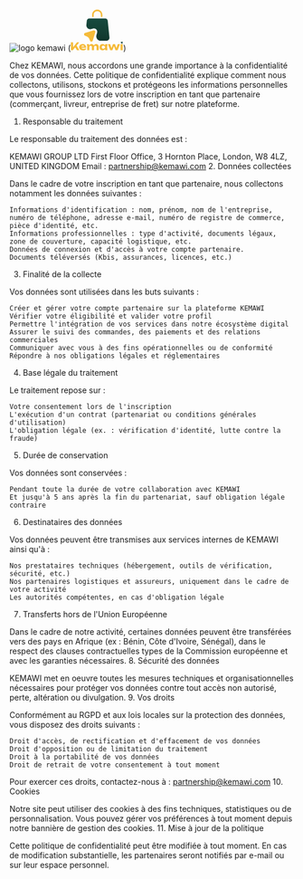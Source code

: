 ![logo kemawi](https://github.com/user-attachments/assets/e54b77cc-1a4f-4bd3-8586-ee66afdee09f)
(<svg width="93" height="74" viewBox="0 0 93 74" fill="none" xmlns="http://www.w3.org/2000/svg">
<g clip-path="url(#clip0_38_23242)">
<path d="M39.541 14.1459C40.3086 14.1459 40.9309 13.5236 40.9309 12.7559V10.0575C40.9309 6.57392 43.7689 3.73589 47.2641 3.73589C50.7593 3.73589 53.5973 6.57392 53.5973 10.0575V12.7559C53.5973 13.5236 54.2196 14.1459 54.9873 14.1459C55.7549 14.1459 56.3772 13.5236 56.3772 12.7559V10.4355C56.3772 5.57363 52.725 1.29333 47.8631 0.973467C42.5767 0.630345 38.1452 4.83504 38.1452 10.0575V12.7559C38.151 13.5236 38.7733 14.1459 39.541 14.1459Z" fill="#F5BB3A"/>
<mask id="mask0_38_23242" style="mask-type:luminance" maskUnits="userSpaceOnUse" x="27" y="16" width="43" height="41">
<path d="M69.1382 16.2275H27.667V56.1576H69.1382V16.2275Z" fill="white"/>
</mask>
<g mask="url(#mask0_38_23242)">
<path d="M68.8121 50.3308L65.7473 20.549C65.503 18.1762 63.5083 16.385 61.1297 16.385H33.4066C31.0222 16.385 29.0332 18.1879 28.789 20.549L28.0155 27.9639C27.5037 32.9421 32.2318 36.8269 37.0123 35.3672L39.606 34.5763C42.5546 33.6749 45.852 35.1695 47.0093 38.4379C47.4106 39.5719 47.3525 40.8223 46.9977 41.9796L45.852 45.719C44.2702 50.8833 48.1318 56.1057 53.5345 56.1057H63.6013C66.7069 56.0941 69.132 53.4131 68.8121 50.3308Z" fill="url(#paint0_linear_38_23242)"/>
</g>
<path d="M40.5879 37.7574L25.5894 42.3343C23.4085 43.0031 23.2515 46.0331 25.3567 46.9228L28.9333 48.4291C30.8234 49.2316 32.3413 50.7321 33.138 52.6338L34.6443 56.2104C35.5341 58.3157 38.564 58.1586 39.2328 55.9778L43.8097 40.9793C44.4145 39.0078 42.5652 37.1584 40.5879 37.7574Z" fill="#F5BB3A"/>
</g>
<path d="M91.7329 57.721L88.878 58.5923C88.4629 58.7196 88.433 59.2964 88.8337 59.4658L89.5145 59.7525C89.8743 59.9053 90.1632 60.191 90.3148 60.553L90.6015 61.2338C90.7709 61.6346 91.3476 61.6047 91.4749 61.1895L92.3461 58.3344C92.4613 57.9591 92.1092 57.607 91.7329 57.721Z" fill="#154439"/>
<path d="M1.02956 72.746C0.809854 72.746 0.631744 72.5679 0.631744 72.3482L0.631744 59.1713C0.631744 58.9515 0.809855 58.7734 1.02956 58.7734H4.07172C4.29143 58.7734 4.46954 58.9515 4.46954 59.1713V68.856C4.46954 69.1875 4.08786 69.3736 3.82669 69.1694L3.75874 69.1163C3.58548 68.9809 3.555 68.7305 3.69071 68.5574L11.2432 58.9258C11.3186 58.8296 11.434 58.7734 11.5563 58.7734H14.608C14.9428 58.7734 15.1279 59.1617 14.9171 59.4218L4.23498 72.5987C4.15944 72.6919 4.0459 72.746 3.92595 72.746H1.02956ZM7.47436 66.3687C7.37469 66.2003 7.41218 65.9845 7.56278 65.8597L9.77892 64.0226C9.96565 63.8678 10.2463 63.9147 10.3725 64.1218L15.2603 72.1411C15.4219 72.4062 15.231 72.746 14.9206 72.746H11.4776C11.3371 72.746 11.207 72.6718 11.1353 72.5509L7.47436 66.3687Z" fill="#F5BB3A"/>
<path d="M21.8945 73.0441C20.6028 73.0441 19.4477 72.8081 18.4293 72.3361C17.4233 71.8642 16.6284 71.2059 16.0446 70.3613C15.4609 69.5044 15.169 68.5108 15.169 67.3805C15.169 66.2751 15.4485 65.3064 16.0074 64.4742C16.5663 63.6297 17.3301 62.9714 18.2989 62.4995C19.2801 62.0275 20.3854 61.7915 21.615 61.7915C22.8943 61.7915 23.981 62.071 24.8753 62.6299C25.7819 63.1763 26.4775 63.9526 26.9619 64.9586C27.4098 65.8657 27.6558 66.9192 27.6998 68.1192C27.7079 68.3387 27.5289 68.517 27.3092 68.517H18.6408C18.4211 68.517 18.243 68.3389 18.243 68.1191V66.6233C18.243 66.4036 18.4211 66.2255 18.6408 66.2255H24.5647C24.8575 66.2255 24.9695 66.6074 24.7231 66.7655C24.5379 66.8844 24.2912 66.7641 24.2462 66.5487C24.1748 66.2066 24.0616 65.9064 23.9065 65.6479C23.683 65.2629 23.3849 64.971 23.0123 64.7723C22.6521 64.5736 22.2174 64.4742 21.7082 64.4742C21.1493 64.4742 20.6711 64.586 20.2737 64.8096C19.8762 65.0331 19.5657 65.3436 19.3422 65.7411C19.1186 66.1261 19.0068 66.5794 19.0068 67.1011C19.0068 67.7718 19.1559 68.3431 19.4539 68.815C19.7644 69.2746 20.2116 69.6286 20.7953 69.877C21.3915 70.1254 22.118 70.2496 22.975 70.2496C23.7575 70.2496 24.5337 70.1502 25.3038 69.9515C25.8421 69.8062 26.3452 69.6227 26.813 69.401C27.091 69.2693 27.4276 69.4637 27.4276 69.7714V71.2869C27.4276 71.4188 27.3626 71.5427 27.2515 71.6137C26.5613 72.0549 25.7817 72.4012 24.9125 72.6528C23.981 72.9137 22.975 73.0441 21.8945 73.0441Z" fill="#F5BB3A"/>
<path d="M28.8685 62.5814C28.8212 62.336 29.0092 62.1082 29.2592 62.1082H32.258C32.4531 62.1082 32.6194 62.2497 32.6506 62.4423L33.2806 66.3242C33.284 66.3453 33.2857 66.3666 33.2857 66.3879V72.3482C33.2857 72.5679 33.1076 72.746 32.8879 72.746H29.883C29.6633 72.746 29.4852 72.5679 29.4852 72.3482V65.8164C29.4852 65.7911 29.4828 65.7658 29.478 65.741L28.8685 62.5814ZM36.9559 61.7915C37.937 61.7915 38.7692 61.9964 39.4523 62.4063C40.1354 62.8162 40.657 63.3937 41.0172 64.1389C41.3774 64.8841 41.5575 65.7659 41.5575 66.7844V72.3482C41.5575 72.5679 41.3794 72.746 41.1597 72.746H38.1548C37.9351 72.746 37.757 72.5679 37.757 72.3482V67.3433C37.757 66.5484 37.5769 65.9398 37.2167 65.5175C36.8565 65.0952 36.3349 64.8841 35.6518 64.8841C35.1674 64.8841 34.7451 64.9959 34.3849 65.2194C34.0372 65.443 33.7639 65.7597 33.5652 66.1696C33.4559 66.4099 33.3787 66.676 33.3335 66.9676C33.2877 67.2631 32.9682 67.4564 32.7033 67.3176L32.3582 67.1369C32.2103 67.0594 32.1258 66.8977 32.1519 66.7328C32.3122 65.7227 32.6032 64.8643 33.0249 64.1575C33.4845 63.3751 34.0496 62.7851 34.7203 62.3877C35.4034 61.9902 36.1486 61.7915 36.9559 61.7915ZM45.209 61.7915C46.1902 61.7915 47.0223 61.9964 47.7054 62.4063C48.4009 62.8162 48.9288 63.3937 49.289 64.1389C49.6492 64.8841 49.8292 65.7659 49.8292 66.7844V72.3482C49.8292 72.5679 49.6511 72.746 49.4314 72.746H46.4265C46.2068 72.746 46.0287 72.5679 46.0287 72.3482V67.3433C46.0287 66.5484 45.8486 65.9398 45.4884 65.5175C45.1283 65.0952 44.6066 64.8841 43.9235 64.8841C43.4391 64.8841 43.0168 64.9959 42.6567 65.2194C42.3089 65.443 42.0357 65.7597 41.8369 66.1696C41.7277 66.4099 41.6505 66.676 41.6053 66.9676C41.5595 67.2631 41.24 67.4564 40.9751 67.3176L40.6299 67.1369C40.4821 67.0594 40.3976 66.8977 40.4236 66.7328C40.5829 65.7227 40.8677 64.8643 41.278 64.1575C41.7376 63.3751 42.3089 62.7851 42.992 62.3877C43.6751 61.9902 44.4141 61.7915 45.209 61.7915Z" fill="#F5BB3A"/>
<path d="M61.7494 72.746C61.549 72.746 61.3798 72.5969 61.3547 72.398L60.9258 68.9995C60.9182 68.9394 60.9245 68.8784 60.944 68.8211L61.3733 67.5651C61.4018 67.4817 61.4018 67.3912 61.3733 67.3078L60.944 66.0516C60.9244 65.9944 60.9182 65.9334 60.9257 65.8734L61.3549 62.4565C61.3799 62.2575 61.5491 62.1082 61.7496 62.1082H64.897C65.1365 62.1082 65.3217 62.3183 65.2917 62.5559L64.6838 67.368C64.6797 67.4011 64.6796 67.4345 64.6838 67.4676L65.2919 72.2985C65.3218 72.536 65.1366 72.746 64.8972 72.746H61.7494ZM62.2846 67.3782C62.2902 67.4167 62.2899 67.4561 62.2837 67.4945C62.1069 68.5882 61.7622 69.5501 61.2496 70.38C60.7404 71.2245 60.0883 71.8828 59.2935 72.3548C58.511 72.8143 57.6167 73.0441 56.6107 73.0441C55.5674 73.0441 54.6484 72.8143 53.8535 72.3548C53.071 71.8828 52.4562 71.2245 52.0091 70.38C51.562 69.523 51.3384 68.5418 51.3384 67.4364C51.3384 66.3062 51.562 65.3188 52.0091 64.4742C52.4562 63.6297 53.071 62.9714 53.8535 62.4995C54.6484 62.0275 55.5674 61.7915 56.6107 61.7915C57.6167 61.7915 58.511 62.0275 59.2935 62.4995C60.0883 62.959 60.7466 63.611 61.2682 64.4556C61.7811 65.2737 62.1199 66.2479 62.2846 67.3782ZM55.1948 67.4364C55.1948 67.9581 55.3004 68.4238 55.5116 68.8337C55.7351 69.2435 56.0394 69.5665 56.4244 69.8024C56.8094 70.026 57.2504 70.1378 57.7472 70.1378C58.2688 70.1378 58.7594 70.026 59.2189 69.8024C59.6785 69.5665 60.0821 69.2435 60.4299 68.8337C60.7499 68.4565 60.9963 68.032 61.1691 67.5601C61.1984 67.4802 61.1987 67.3925 61.17 67.3124C60.9972 66.829 60.7505 66.3984 60.4299 66.0205C60.0821 65.6107 59.6785 65.2878 59.2189 65.0518C58.7594 64.8158 58.2688 64.6978 57.7472 64.6978C57.2504 64.6978 56.8094 64.8158 56.4244 65.0518C56.0394 65.2878 55.7351 65.6107 55.5116 66.0205C55.3004 66.4304 55.1948 66.9024 55.1948 67.4364Z" fill="#F5BB3A"/>
<path d="M81.5128 70.0689C81.6079 70.3285 81.4157 70.6035 81.1393 70.6035H81.0798C80.805 70.6035 80.6129 70.3315 80.7049 70.0725L83.4404 62.3729C83.4967 62.2142 83.6469 62.1082 83.8152 62.1082H86.761C87.0387 62.1082 87.231 62.3856 87.1335 62.6457L83.4448 72.4878C83.3866 72.6431 83.2382 72.746 83.0723 72.746H79.748C79.5825 72.746 79.4343 72.6435 79.3759 72.4887L76.3415 64.4537C76.2433 64.1935 76.4356 63.9153 76.7137 63.9153H76.8273C77.1061 63.9153 77.2984 64.1946 77.199 64.4551L74.1308 72.4901C74.0719 72.6442 73.9241 72.746 73.7591 72.746H70.4337C70.2679 72.746 70.1194 72.6431 70.0612 72.4878L66.3726 62.6457C66.2751 62.3856 66.4674 62.1082 66.7451 62.1082H69.7275C69.8962 62.1082 70.0465 62.2146 70.1026 62.3736L72.8212 70.0733C72.9126 70.3321 72.7205 70.6035 72.446 70.6035H72.3878C72.1107 70.6035 71.9184 70.3273 72.0147 70.0675L74.8683 62.3678C74.9262 62.2118 75.075 62.1082 75.2414 62.1082H78.3194C78.4864 62.1082 78.6356 62.2125 78.693 62.3692L81.5128 70.0689Z" fill="#F5BB3A"/>
<path d="M88.4089 62.423C88.4089 62.1729 88.637 61.9848 88.8826 62.0325L90.2516 62.2984C90.3019 62.3081 90.3537 62.3081 90.404 62.2982L91.7537 62.0336C91.9995 61.9854 92.2281 62.1735 92.2281 62.4239V72.3482C92.2281 72.5679 92.05 72.746 91.8302 72.746H88.8067C88.587 72.746 88.4089 72.5679 88.4089 72.3482V62.423Z" fill="#F5BB3A"/>
<defs>
<linearGradient id="paint0_linear_38_23242" x1="48.4089" y1="16.385" x2="48.4089" y2="56.1057" gradientUnits="userSpaceOnUse">
<stop stop-color="#174B3F"/>
<stop offset="1" stop-color="#11362D"/>
</linearGradient>
<clipPath id="clip0_38_23242">
<rect width="45.2746" height="56.7431" fill="white" transform="translate(23.8627 0.956055)"/>
</clipPath>
</defs>
</svg>)


Chez KEMAWI, nous accordons une grande importance à la confidentialité de vos données. Cette politique de confidentialité explique comment nous collectons, utilisons, stockons et protégeons les informations personnelles que vous fournissez lors de votre inscription en tant que partenaire (commerçant, livreur, entreprise de fret) sur notre plateforme.
1. Responsable du traitement

Le responsable du traitement des données est :

KEMAWI GROUP LTD
First Floor Office, 3 Hornton Place,
London, W8 4LZ, UNITED KINGDOM
Email : partnership@kemawi.com
2. Données collectées

Dans le cadre de votre inscription en tant que partenaire, nous collectons notamment les données suivantes :

    Informations d'identification : nom, prénom, nom de l'entreprise, numéro de téléphone, adresse e-mail, numéro de registre de commerce, pièce d'identité, etc.
    Informations professionnelles : type d'activité, documents légaux, zone de couverture, capacité logistique, etc.
    Données de connexion et d'accès à votre compte partenaire.
    Documents téléversés (Kbis, assurances, licences, etc.)

3. Finalité de la collecte

Vos données sont utilisées dans les buts suivants :

    Créer et gérer votre compte partenaire sur la plateforme KEMAWI
    Vérifier votre éligibilité et valider votre profil
    Permettre l'intégration de vos services dans notre écosystème digital
    Assurer le suivi des commandes, des paiements et des relations commerciales
    Communiquer avec vous à des fins opérationnelles ou de conformité
    Répondre à nos obligations légales et réglementaires

4. Base légale du traitement

Le traitement repose sur :

    Votre consentement lors de l'inscription
    L'exécution d'un contrat (partenariat ou conditions générales d'utilisation)
    L'obligation légale (ex. : vérification d'identité, lutte contre la fraude) 

5. Durée de conservation

Vos données sont conservées :

    Pendant toute la durée de votre collaboration avec KEMAWI
    Et jusqu'à 5 ans après la fin du partenariat, sauf obligation légale contraire 

6. Destinataires des données

Vos données peuvent être transmises aux services internes de KEMAWI ainsi qu'à :

    Nos prestataires techniques (hébergement, outils de vérification, sécurité, etc.)
    Nos partenaires logistiques et assureurs, uniquement dans le cadre de votre activité
    Les autorités compétentes, en cas d'obligation légale

7. Transferts hors de l'Union Européenne

Dans le cadre de notre activité, certaines données peuvent être transférées vers des pays en Afrique (ex : Bénin, Côte d'Ivoire, Sénégal), dans le respect des clauses contractuelles types de la Commission européenne et avec les garanties nécessaires.
8. Sécurité des données

KEMAWI met en oeuvre toutes les mesures techniques et organisationnelles nécessaires pour protéger vos données contre tout accès non autorisé, perte, altération ou divulgation.
9. Vos droits

Conformément au RGPD et aux lois locales sur la protection des données, vous disposez des droits suivants :

    Droit d'accès, de rectification et d'effacement de vos données
    Droit d'opposition ou de limitation du traitement
    Droit à la portabilité de vos données
    Droit de retrait de votre consentement à tout moment

Pour exercer ces droits, contactez-nous à : partnership@kemawi.com
10. Cookies

Notre site peut utiliser des cookies à des fins techniques, statistiques ou de personnalisation. Vous pouvez gérer vos préférences à tout moment depuis notre bannière de gestion des cookies.
11. Mise à jour de la politique

Cette politique de confidentialité peut être modifiée à tout moment. En cas de modification substantielle, les partenaires seront notifiés par e-mail ou sur leur espace personnel. 
